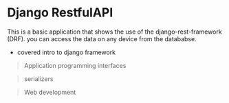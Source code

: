 # Django RestfulAPI 

This is a basic application that shows the use of the django-rest-framework (DRF). you can access the data on any device from the datababse.

- covered intro to django framework

> Application programming interfaces 

> serializers

> Web development
